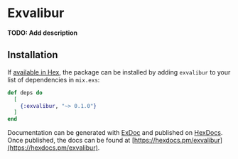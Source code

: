 # Exvalibur

**TODO: Add description**

## Installation

If [available in Hex](https://hex.pm/docs/publish), the package can be installed
by adding `exvalibur` to your list of dependencies in `mix.exs`:

```elixir
def deps do
  [
    {:exvalibur, "~> 0.1.0"}
  ]
end
```

Documentation can be generated with [ExDoc](https://github.com/elixir-lang/ex_doc)
and published on [HexDocs](https://hexdocs.pm). Once published, the docs can
be found at [https://hexdocs.pm/exvalibur](https://hexdocs.pm/exvalibur).

